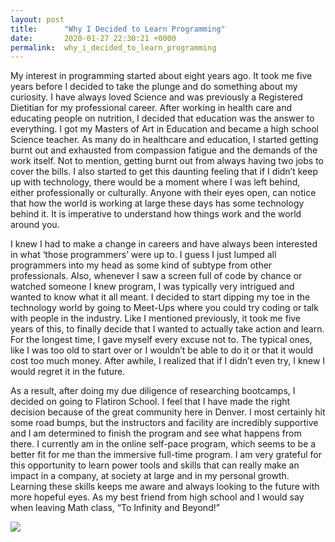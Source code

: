 ```yaml
---
layout: post
title:      "Why I Decided to Learn Programming"
date:       2020-01-27 22:30:21 +0000
permalink:  why_i_decided_to_learn_programming
---
```



My interest in programming started about eight years ago. It took me five years before I decided to take the plunge and do something about my curiosity. I have always loved Science and was previously a Registered Dietitian for my professional career. After working in health care and educating people on nutrition, I decided that education was the answer to everything. I got my Masters of Art in Education and became a high school Science teacher. As many do in healthcare and education, I started getting burnt out and exhausted from compassion fatigue and the demands of the work itself. Not to mention, getting burnt out from always having two jobs  to cover the bills. I also started to get this daunting feeling that if I didn’t keep up with technology, there would be a moment where I was left behind, either professionally or culturally.  Anyone with their eyes open, can notice that how the world is working at large these days has some technology behind it. It is imperative to understand how things work and the world around you.


I knew I had to make a change in careers and have always been interested in what ‘those programmers’ were up to. I guess I just lumped all programmers into my head as some kind of subtype from other professionals. Also, whenever I saw a screen full of code by chance or watched someone I knew program, I was typically very intrigued and wanted to know what it all meant. I decided to start dipping my toe in the technology world by going to Meet-Ups where you could try coding or talk with people in the industry. Like I mentioned previously, it took me five years of this, to finally decide that I wanted to actually take action and learn. For the longest time, I gave myself every excuse not to. The typical ones, like I was too old to start over or I wouldn’t be able to do it or that it would cost too much money. After awhile, I realized that if I didn’t even try, I knew I would regret it in the future. 

As a result, after doing my due diligence of researching bootcamps, I decided on going to Flatiron School. I feel that I have made the right decision because of the great community here in Denver. I most certainly hit some road bumps, but the instructors and facility are incredibly supportive and I am determined to finish the program and see what happens from there. I currently am in the online self-pace program, which seems to be a better fit for me than the immersive full-time program. I am very grateful for this opportunity to learn power tools and skills that can really make an impact in a company, at society at large and in my personal  growth. Learning these skills keeps me aware and always looking to the future with more hopeful eyes. As my best friend from high school and I would say when leaving Math class, “To Infinity and Beyond!”


![](https://pixabay.com/photos/trace-board-technology-science-3157431/http://)

